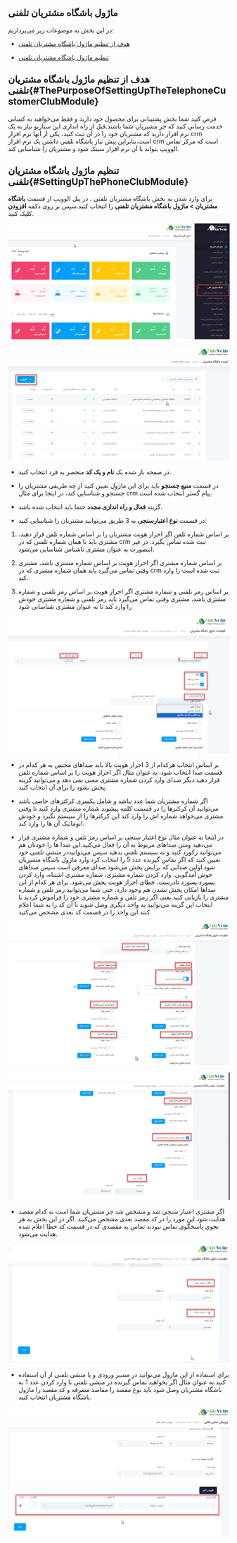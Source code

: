 
## ماژول باشگاه مشتریان تلفنی

در این بخش به موضوعات زیر می‌پردازیم:

-	[هدف از تنظیم ماژول باشگاه مشتریان تلفنی ](#ThePurposeOfSettingUpTheTelephoneCustomerClubModule)

-	[ تنظیم ماژول باشگاه مشتریان تلفنی ](#SettingUpThePhoneClubModule)

## هدف از تنظیم ماژول باشگاه مشتریان تلفنی{#ThePurposeOfSettingUpTheTelephoneCustomerClubModule}

فرض کنید شما بخش پشتیبانی برای محصول خود دارید و فقط می‌خواهید به کسانی خدمت رسانی کنید که جز مشتریان شما باشند.قبل از راه اندازی این سناریو نیاز به یک نرم افزار دارید که مشتریان خود را در آن ثبت کنید، یکی از آنها نرم افزار crm است.بنابراین پیش نیاز باشگاه تلفنی داشتن یک نرم افزار crm است که مرکز تماس الوویپ  بتواند با آن نرم افزار سینک شود و مشتریان را شناسایی کند.

##  تنظیم ماژول باشگاه مشتریان تلفنی{#SettingUpThePhoneClubModule}

برای وارد شدن به بخش باشگاه مشتریان تلفنی ، در پنل الوویپ  از قسمت **باشگاه مشتریان > ماژول باشگاه مشتریان تلفنی** را انتخاب کنید.سپس بر روی دکمه **افزودن** کلیک کنید.


![مسیر باز کردن باشگاه مشتریان ](./Images/customer-club-1.png)

![مسیر باز کردن باشگاه مشتریان ](./Images/customer-club-2.png)

-	در صفحه باز شده یک **نام و یک کد** منحصر به فرد انتخاب کنید.

-	در قسمت **منبع جستجو** باید  برای این ماژول تعیین کنید از چه طریقی مشتریان را جستجو و شناسایی کند، در اینجا برای مثال crm پیام گستر انتخاب شده است.

-	گزینه **فعال و راه اندازی مجدد** حتما باید انتخاب شده باشد.

-	در قسمت **نوع اعتبارسنجی** به 3 طریق می‌توانید مشتریان را شناسایی کنید:

1.	بر اساس شماره تلفن
اگر احراز هویت مشتریان را بر اساس شماره تلفن قرار دهید، مشتری باید با همان شماره تلفنی که در crm ثبت شده تماس بگیرد. در غیر اینصورت به عنوان مشتری ناشناس شناسایی می‌شود.

2.	بر اساس شماره مشتری 
اگر احراز هویت بر اساس شماره مشتری باشد، مشتری وقتی تماس می‌گیرد باید همان شماره مشتری که در crm ثبت شده است را وارد کند.

3.	بر اساس رمز تلفنی و شماره مشتری
اگر احراز هویت بر اساس رمز تلفنی و شماره مشتری باشد، مشتری وقتی تماس می‌گیرد باید رمز تلفنی و شماره مشتری خودش را وارد کند تا به عنوان مشتری شناسایی شود

![مسیر باز کردن باشگاه مشتریان ](./Images/customer-club-3.png)

-	بر اساس انتخاب هرکدام از 3 احراز هویت بالا باید صداهای مختص به هر کدام در قسمت صدا انتخاب شود. به عنوان مثال اگر احراز هویت را بر اساس شماره تلفن قرار دهید  دیگر صدای وارد کردن شماره مشتری معنی نمی دهد و می‌توانید گزینه پخش نشود را برای آن انتخاب کنید.

-	اگر شماره مشتریان شما  عدد نباشد و شامل یکسری کرکترهای خاصی باشد می‌توانید آن کرکترها را در قسمت کلمه پیشوند شماره مشتری وارد کنید تا وقتی مشتری می‌خواهد شماره اش را وارد کند این کرکترها را از سیستم نگیرد و خودش اتوماتیک آن ها را وارد کند.

-	در اینجا به عنوان مثال  نوع اعتبار سنجی بر اساس رمز تلفن و شماره مشتری قرار می‌دهید ومتن صداهای مربوط به آن را فعال می‌کنید.این صدا ها را خودتان هم می‌توانید رکورد کنید و به سیستم تلفنی بدهید.سپس می‌توانیددر منشی تلفنی خود تعیین کنید که اگر تماس گیرنده عدد 5 را انتخاب کرد وارد ماژول باشگاه مشتریان شود.اولین صدایی که برایش پخش می‌شود صدای معرفی است سپس صداهای خوش آمدگویی، وارد کردن شماره مشتری، شماره مشتری اشتباه، وارد کردن پسورد،پسورد نادرست،  خطای احراز هویت پخش می‌شود. برای هر کدام از این صداها امکان پخش نشدن هم وجود دارد. حتی شما می‌توانید رمز تلفن و شماره مشتری را بازیابی کنید.یعنی اگر رمز تلفن و شماره مشتری خود را فراموش کردید با انتخاب این گزینه می‌توانید به واحد دیگری وصل شوید تا آن کد را به شما اعلام کنند.این واحد را در قسمت کد بعدی  مشخص می‌کنید.

![مسیر باز کردن باشگاه مشتریان ](./Images/customer-club-4.png)

![مسیر باز کردن باشگاه مشتریان ](./Images/customer-club-5.png)

-	اگر مشتری اعتبار سنجی شد و مشخص شد  جز مشتریان شما است به کدام مقصد هدایت شود.این مورد را در کد مقصد بعدی مشخص می‌کنید. اگر در این بخش به هر نحوی پاسخگوی تماس نبودند تماس به مقصدی که در قسمت کد خطا اعلام شده هدایت می‌شود.

![مسیر باز کردن باشگاه مشتریان ](./Images/customer-club-6.png)

-	برای استفاده از این ماژول می‌توانید  در مسیر ورودی و یا  منشی تلفنی از آن استفاده کنید.به عنوان مثال اگر بخواهید تماس گیرنده در منشی تلفنی با وارد کردن عدد 1 به باشگاه مشتریان وصل شود باید نوع مقصد را مقاصد متفرقه و کد مقصد را ماژول باشگاه مشتریان انتخاب کنید. 

![مسیر باز کردن باشگاه مشتریان ](./Images/customer-club-7.png)
